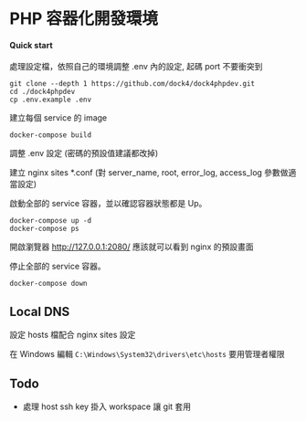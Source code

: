 # PHP 容器化開發環境

#### Quick start

處理設定檔，依照自己的環境調整 .env 內的設定, 起碼 port 不要衝突到

``` shell
git clone --depth 1 https://github.com/dock4/dock4phpdev.git
cd ./dock4phpdev
cp .env.example .env
```

建立每個 service 的 image

``` shell
docker-compose build
```

調整 .env 設定 (密碼的預設值建議都改掉)

建立 nginx sites *.conf (對 server_name, root, error_log, access_log 參數做適當設定)

啟動全部的 service 容器，並以確認容器狀態都是 Up。

``` shell
docker-compose up -d
docker-compose ps
```

開啟瀏覽器 http://127.0.0.1:2080/ 應該就可以看到 nginx 的預設畫面

停止全部的 service 容器。

``` shell
docker-compose down
```

## Local DNS

設定 hosts 檔配合 nginx sites 設定

在 Windows 編輯 `C:\Windows\System32\drivers\etc\hosts` 要用管理者權限


## Todo

- 處理 host ssh key 掛入 workspace 讓 git 套用
